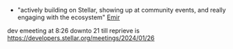 - "actively building on Stellar, showing up at community events, and really engaging with the ecosystem" [Emir](https://discord.com/channels/897514728459468821/1124340476288454657/1378066255613005865)

dev emeeting at 8:26 downto 21 till reprieve is https://developers.stellar.org/meetings/2024/01/26